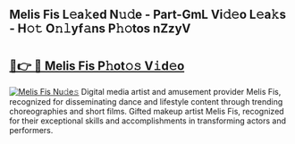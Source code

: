 ## Melis Fis L𝚎a𝚔ed N𝚞𝚍e - Part-GmL Vi𝚍𝚎o L𝚎a𝚔s - H𝚘𝚝 O𝚗𝚕yf𝚊ns P𝚑𝚘tos nZzyV

# <h2><a href="http://kfewow6.oniu.top/?m=Melis+Fis">🔗👉 🔴 Melis Fis P𝚑ot𝚘𝚜 V𝚒d𝚎o</a></h2>

[![Melis Fis Nu𝚍e𝚜](https://i.imgur.com/0qMVB7G.gif)](http://kfewow6.oniu.top/?m=Melis+Fis)
Digital media artist and amusement provider Melis Fis, recognized for disseminating dance and lifestyle content through trending choreographies and short films. Gifted makeup artist Melis Fis, recognized for their exceptional skills and accomplishments in transforming actors and performers.  
